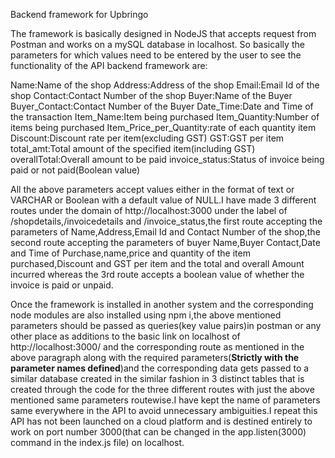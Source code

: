 Backend framework for Upbringo

The framework is basically designed in NodeJS that accepts request from Postman and works on a mySQL database in localhost.
So basically the parameters for which values need to be entered by the user to see the functionality of the API backend framework are:

Name:Name of the shop
Address:Address of the shop
Email:Email Id of the shop
Contact:Contact Number of the shop
Buyer:Name of the Buyer
Buyer_Contact:Contact Number of the Buyer
Date_Time:Date and Time of the transaction
Item_Name:Item being purchased
Item_Quantity:Number of items being purchased
Item_Price_per_Quantity:rate of each quantity item
Discount:Discount rate per item(excluding GST)
GST:GST per item
total_amt:Total amount of the specified item(including GST)
overallTotal:Overall amount to be paid
invoice_status:Status of invoice being paid or not paid(Boolean value)

All the above parameters accept values either in the format of text or VARCHAR or Boolean with a default value of NULL.I have made 3 different routes under the domain of http://localhost:3000 under the label of /shopdetails,/invoicedetails and /invoice_status,the first route accepting the parameters of Name,Address,Email Id and Contact Number of the shop,the second route accepting the parameters of buyer Name,Buyer Contact,Date and Time of Purchase,name,price and quantity of the item purchased,Discount and GST per item and the total and overall Amount incurred whereas the 3rd route accepts a boolean value of whether the invoice is paid or unpaid.

Once the framework is installed in another system and the corresponding node modules are also installed using npm i,the above mentioned parameters should be passed as queries(key value pairs)in postman or any other place as additions to the basic link on localhost of http://localhost:3000/ and the corresponding route as mentioned in the above paragraph along with the required parameters(**Strictly with the parameter names defined**)and the corresponding data gets passed to a similar database created in the similar fashion in 3 distinct tables that is created through the code for the three different routes  with just the above mentioned same parameters routewise.I have kept the name of parameters same everywhere in the API to avoid unnecessary ambiguities.I repeat this API has not been launched on a cloud platform and is destined entirely to work on port number 3000(that can be changed in the app.listen(3000) command in the index.js file) on localhost.
